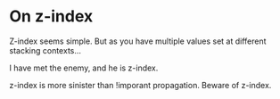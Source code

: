 # On z-index

Z-index seems simple. But as you have multiple values set at different stacking contexts…

I have met the enemy, and he is z-index.

z-index is more sinister than !imporant propagation. Beware of z-index.